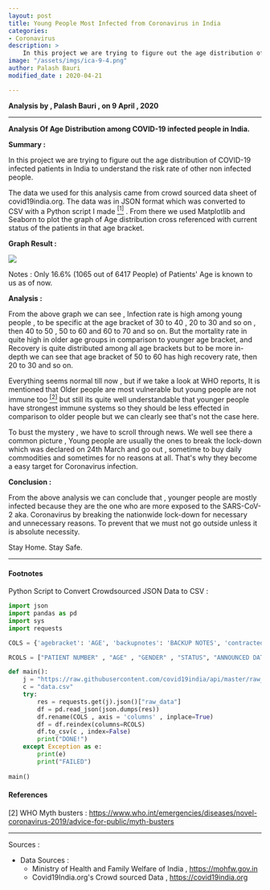 ```yaml
---
layout: post
title: Young People Most Infected from Coronavirus in India
categories:
- Coronavirus
description: > 
    In this project we are trying to figure out the age distribution of COVID-19 infected patients in India to understand the risk rate of other non infected people.
image: "/assets/imgs/ica-9-4.png"
author: Palash Bauri
modified_date : 2020-04-21

---
```


**Analysis by , Palash Bauri , on 9 April , 2020**

---

**Analysis Of Age Distribution among COVID-19 infected people in India.**

**Summary :**  

In this project we are trying to figure out the age distribution of COVID-19 infected patients in India to understand the risk rate of other non infected people.

The data we used for this analysis came from crowd sourced data sheet of covid19india.org. The data was in JSON format which was converted to CSV with a Python script I made [<sup>[1]</sup>](#1) . From there we used Matplotlib and Seaborn to plot the graph of Age distribution cross referenced with current status of the patients in that age bracket.

**Graph Result :**

![](https://i.imgur.com/UFfxjz6.png)

Notes : Only 16.6% (1065 out of 6417 People) of Patients' Age is known to us as of now.

**Analysis :** 

From the above graph we can see , Infection rate is high among young people , to be specific at the age bracket of 30 to 40 , 20 to 30 and so on , then 40 to 50 , 50 to 60 and 60 to 70 and so on. But the mortality rate in quite high in older age groups in comparison to younger age bracket,  and Recovery is quite distributed among all age brackets but to be more in-depth we can see that age bracket of 50 to 60 has high recovery rate, then 20 to 30 and so on.

Everything seems normal till now , but if we take a look at WHO reports, It is mentioned that Older people are most vulnerable but young people are not immune too [<sup>[2]</sup>](#2) but still its quite well understandable that younger people have strongest immune systems so they should be less effected in comparison to older people but we can clearly see that's not the case here.

To bust the mystery  , we have to scroll through news. We well see there a common picture , Young people are usually the ones to break the lock-down which was declared on 24th March and go out , sometime to buy daily commodities and sometimes for no reasons at all. That's why they become a easy target for Coronavirus infection.

**Conclusion :**

From the above analysis we can conclude that , younger people are mostly infected because they are the one who are more exposed to the SARS-CoV-2 aka. Coronavirus by breaking the nationwide lock-down for necessary and unnecessary reasons. To prevent that we must not go outside unless it is absolute necessity.

Stay Home. Stay Safe.

----
#### Footnotes

<a class="anchor" id="1">Python Script to Convert Crowdsourced JSON Data to CSV : </a> 

```python
import json
import pandas as pd
import sys
import requests 

COLS = {'agebracket': 'AGE', 'backupnotes': 'BACKUP NOTES', 'contractedfromwhichpatientsuspected': 'SUSPECTED INFECTION FROM PATIENT', 'currentstatus': 'STATUS', 'dateannounced': 'ANNOUNCED DATE', 'detectedcity': 'DETECTED CITY', 'detecteddistrict': 'DETECTED DISTRICT', 'detectedstate': 'DETECTED STATE', 'estimatedonsetdate': 'ESTIMATED ONSET DATE', 'gender': 'GENDER', 'nationality': 'NATIONALITY', 'notes': 'NOTES', 'patientnumber': 'PATIENT NUMBER', 'source1': 'SOURCE 1', 'source2': 'SOURCE 2', 'source3': 'SOURCE 3', 'statecode': 'STATE CODE', 'statepatientnumber': 'STATE PATIENT NUMBER', 'statuschangedate': 'STATUS CHANGE DATE', 'typeoftransmission': 'TYPE OF TRANSMISSION'}

RCOLS = ["PATIENT NUMBER" , "AGE" , "GENDER" , "STATUS", "ANNOUNCED DATE" , "TYPE OF TRANSMISSION" ,"DETECTED CITY" , "DETECTED DISTRICT" , "DETECTED STATE" , "STATE CODE" , "NATIONALITY" , "STATE PATIENT NUMBER" , "STATUS CHANGE DATE" , "SUSPECTED INFECTION FROM PATIENT" , "ESTIMATED ONSET DATE" , "SOURCE 1" , "SOURCE 2" , "SOURCE 3" , "NOTES" , "BACKUP NOTES"]

def main():
    j = "https://raw.githubusercontent.com/covid19india/api/master/raw_data.json"
    c = "data.csv"
    try:
        res = requests.get(j).json()["raw_data"]
        df = pd.read_json(json.dumps(res))
        df.rename(COLS , axis = 'columns' , inplace=True)
        df = df.reindex(columns=RCOLS)
        df.to_csv(c , index=False)
        print("DONE!")
    except Exception as e:
        print(e)
        print("FAILED")
    
main() 
```

#### References

<a class="anchor" id="2">[2] WHO Myth busters</a> : <https://www.who.int/emergencies/diseases/novel-coronavirus-2019/advice-for-public/myth-busters>

---

Sources : 	

- Data Sources : 
  - Ministry of Health and Family Welfare of India , <https://mohfw.gov.in>
  - Covid19India.org's Crowd sourced Data , <https://covid19india.org>

